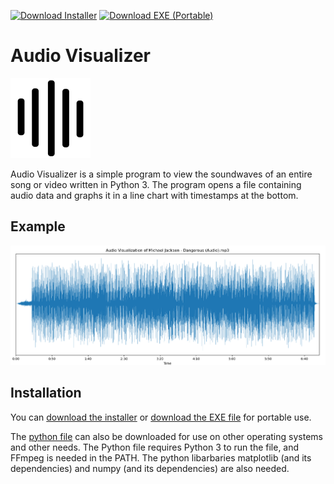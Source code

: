 [![Download Installer](https://img.shields.io/badge/-Download%20Installer-green)](https://github.com/BrandonXLF/audio-visualizer/raw/master/AV%20Installer.exe) [![Download EXE (Portable)](https://img.shields.io/badge/-Download%20EXE%20(Portable)-grey)](https://github.com/BrandonXLF/audio-visualizer/raw/master/dist/Audio%20Visualizer.exe)

# Audio Visualizer 
<img src="https://raw.githubusercontent.com/BrandonXLF/audio-visualizer/master/icon.png" width="128">

Audio Visualizer is a simple program to view the soundwaves of an entire song or video written in Python 3. The program opens a file containing audio data and graphs it in a line chart with timestamps at the bottom.

## Example
![](https://raw.githubusercontent.com/BrandonXLF/audio-visualizer/master/example.png)

## Installation
You can [download the installer](https://github.com/BrandonXLF/audio-visualizer/raw/master/AV%20Installer.exe) or [download the EXE file](https://github.com/BrandonXLF/audio-visualizer/raw/master/dist/Audio%20Visualizer.exe) for portable use.

The [python file](https://github.com/BrandonXLF/audio-visualizer/raw/master/Audio%20Visualizer.py) can also be downloaded for use on other operating systems and other needs. The Python file requires Python 3 to run the file, and FFmpeg is needed in the PATH. The python libarbaries matplotlib (and its dependencies) and numpy (and its dependencies) are also needed.
